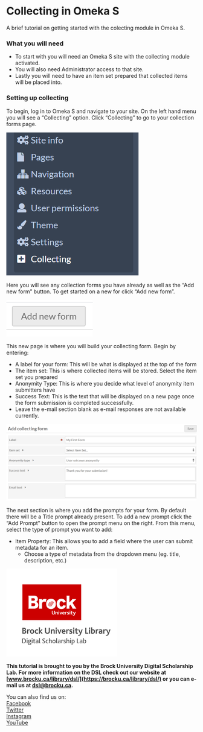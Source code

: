 


# Collecting in Omeka S
A brief tutorial on getting started with the colecting module in Omeka S.

### What you will need
- To start with you will need an Omeka S site with the collecting module activated.
- You will also need Administrator access to that site.
- Lastly you will need to have an item set prepared that collected items will be placed into.

### Setting up collecting


To begin, log in to Omeka S and navigate to your site.  On the left hand menu you will see a “Collecting” option.  Click “Collecting” to go to your collection forms page.

![Collecting button in menu][img1]
 
Here you will see any collection forms you have already as well as the “Add new form” button.  To get started on a new for click “Add new form”.
 
![New form button][img2]
 
This new page is where you will build your collecting form.  Begin by entering:
- A label for your form: This will be what is displayed at the top of the form
- The item set: This is where collected items will be stored.  Select the item set you prepared
- Anonymity Type: This is where you decide what level of anonymity item submitters have
- Success Text: This is the text that will be displayed on a new page once the form submission is completed successfully.
- Leave the e-mail section blank as e-mail responses are not available currently.

![Collecting form setup page][img3]

The next section is where you add the prompts for your form.  By default there will be a Title prompt already present.  To add a new prompt click the “Add Prompt” button to open the prompt menu on the right.  From this menu, select the type of prompt you want to add:

- Item Property: This allows you to add a field where the user can submit metadata for an item.
	- Choose a type of metadata from the dropdown menu (eg. title, description, etc.)


![DSL Logo][dsllogo]  
  
**This tutorial is brought to you by the Brock University Digital Scholarship Lab.  For more information on the DSL check out our website at [www.brocku.ca/library/dsl/](https://brocku.ca/library/dsl/) or you can e-mail us at dsl@brocku.ca.**  
  
You can also find us on:  
[Facebook](https://www.facebook.com/Brock-University-Digital-Scholarship-Lab-349407235866792/)  
[Twitter](https://twitter.com/brock_dsl)  
[Instagram](https://www.instagram.com/brock_dsl/?hl=en)  
[YouTube](https://www.youtube.com/channel/UC2eEqPkDo-1N3qilxv-N_1g/featured?view_as=subscriber)










<!--- Please use reference style images so that it is easier to update pictures later --->

[dsllogo]: dsl_logo.png
[img1]: collectingimg1.png
[img2]: collectingimg2.png
[img3]: collectingimg3.png
